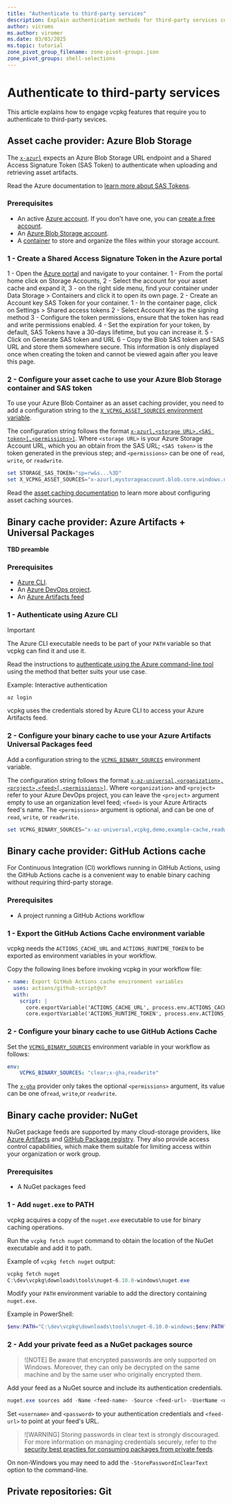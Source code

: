```yaml
---
title: "Authenticate to third-party services"
description: Explain authentication methods for third-party services consumed by vcpkg
author: vicroms
ms.author: viromer
ms.date: 03/03/2025
ms.topic: tutorial
zone_pivot_group_filename: zone-pivot-groups.json
zone_pivot_groups: shell-selections
---
```

# Authenticate to third-party services

This article explains how to engage vcpkg features that require you to authenticate to third-party sevices.

## <a name="asset-cache-azure-blob-storage"></a> Asset cache provider: Azure Blob Storage

The [`x-azurl`](../users/assetcaching.md#x-azurl) expects an Azure Blob Storage URL endpoint and a Shared Access Signature
Token (SAS Token) to authenticate when uploading and retrieving asset artifacts.

Read the Azure documentation to [learn more about SAS Tokens](/rest/api/storageservices/delegate-access-with-shared-access-signature).

### Prerequisites

* An active [Azure account](https://azure.microsoft.com/free/cognitive-services/). If you don't have one, you can [create
  a free account](https://azure.microsoft.com/free/).
* An [Azure Blob Storage account](https://portal.azure.com/#create/Microsoft.StorageAccount-ARM).
* A [container](/azure/storage/blobs/storage-quickstart-blobs-portal#create-a-container) to store and organize the files
  within your storage account.

### 1 - Create a Shared Access Signature Token in the Azure portal

1 - Open the [Azure portal](https://portal.azure.com/#home) and navigate to your container.
    1 - From the portal home click on Storage Accounts,
    2 - Select the account for your asset cache and expand it,
    3 - on the right side menu, find your container under Data Storage > Containers and click  it to open its own page.
2 - Create an Account key SAS Token for your container.
    1 - In the container page, click on Settings > Shared access tokens
    2 - Select Account Key as the signing method
    3 - Configure the token permissions, ensure that the token has read and write permissions enabled.
    4 - Set the expiration for your token, by default, SAS Tokens have a 30-days lifetime, but you can increase it.
    5 - Click on Generate SAS token and URL
    6 - Copy the Blob SAS token and SAS URL and store them somewhere secure. This information is only displayed once when
    creating the token and cannot be viewed again after you leave this page.

### 2 - Configure your asset cache to use your Azure Blob Storage container and SAS token

To use your Azure Blob Container as an asset caching provider, you need to add a configuration string to the [`X_VCPKG_ASSET_SOURCES`
environment variable](../users/config-environment.md#x_vcpkg_asset_sources).

The configuration string follows the format [`x-azurl,<storage URL>,<SAS token>[,<permissions>]`](../users/assetcaching.md#x-azurl).
Where `<storage URL>` is your Azure Storage Account URL, which you an obtain from the SAS URL; `<SAS token>` is the token
generated in the previous step; and `<permissions>` can be one of `read`, `write`, or `readwrite`.

```powershell
set STORAGE_SAS_TOKEN="sp=rw&s...%3D"
set X_VCPKG_ASSET_SOURCES="x-azurl,mystorageaccount.blob.core.windows.net,${STORAGE_SAS_TOKEN},readwrite"
```

Read the [asset caching documentation](../concepts/asset-caching.md) to learn more about configuring asset caching sources.

## Binary cache provider: Azure Artifacts + Universal Packages

**TBD preamble**

### Prerequisites

* [Azure CLI](/cli/azure/install-azure-cli).
* An [Azure DevOps project](/azure/devops/organizations/projects/create-project).
* An [Azure Artifacts feed](/azure/devops/artifacts/start-using-azure-artifacts#create-a-new-feed)

### 1 - Authenticate using Azure CLI

> [!IMPORTANT]
> The Azure CLI executable needs to be part of your `PATH` variable so that vcpkg can find it and use it.

Read the instructions to [authenticate using the Azure command-line tool](/cli/azure/authenticate-azure-cli) using the
method that better suits your use case.

Example: Interactive authentication

```PowerShell
az login
```

vcpkg uses the credentials stored by Azure CLI to access your Azure Artifacts feed.

### 2 - Configure your binary cache to use your Azure Artifacts Universal Packages feed

Add a configuration string to the [`VCPKG_BINARY_SOURCES`](../users/config-environment.md#vcpkg_binary_sources) environment
variable.

The configuration string follows the format [`x-az-universal,<organization>,<project>,<feed>[,<permissions>]`](../reference/binarycaching.md#x-azuniversal).
Where `<organization>` and `<project>` refer to your Azure DevOps project, you can leave the `<project>` argument empty to
use an organization level feed;  `<feed>` is your Azure Artiracts feed's name. The `<permissions>` argument is optional,
and can be one of `read`, `write`, or `readwrite`.

```powershell
set VCPKG_BINARY_SOURCES="x-az-universal,vcpkg,demo,example-cache,readwrite"
```

## Binary cache provider: GitHub Actions cache

For Continuous Integration (CI) workflows running in GitHub Actions, using the GitHub Actions cache is a convenient way
to enable binary caching without requiring third-party storage.

### Prerequisites

- A project running a GitHub Actions workflow

### 1 - Export the GitHub Actions Cache environment variable

vcpkg needs the `ACTIONS_CACHE_URL` and `ACTIONS_RUNTIME_TOKEN` to be exported as environment variables in your workflow.

Copy the following lines before invoking vcpkg in your workflow file:

```YAML
- name: Export GitHub Actions cache environment variables
  uses: actions/github-script@v7
  with:
    script: |
      core.exportVariable('ACTIONS_CACHE_URL', process.env.ACTIONS_CACHE_URL || '');
      core.exportVariable('ACTIONS_RUNTIME_TOKEN', process.env.ACTIONS_RUNTIME_TOKEN || '');
```

### 2 - Configure your binary cache to use GitHub Actions Cache

Set the [`VCPKG_BINARY_SOURCES`](../users/config-environment.md#vcpkg_binary_sources) environment variable in your workflow
as follows:

```YAML
env: 
    VCPKG_BINARY_SOURCES: "clear;x-gha,readwrite"
```

The [`x-gha`](../reference/binarycaching.md#github-actions-cache) provider only takes the optional `<permissions>` argument,
its value can be one of`read`, `write`,or `readwrite`.

## Binary cache provider: NuGet

NuGet package feeds are supported by many cloud-storage providers, like [Azure Artifacts](<https://www.visualstudio.com/docs/package/nuget/publish>)
and [GitHub Package registry](<https://docs.github.com/en/packages/working-with-a-github-packages-registry/working-with-the-nuget-registry>).
They also provide access control capabilities, which make them suitable for limiting access within your organization or
work group.

### Prerequisites

- A NuGet packages feed

### 1 - Add `nuget.exe` to PATH

vcpkg acquires a copy of the `nuget.exe` executable to use for binary caching operations.

Run the `vcpkg fetch nuget` command to obtain the location of the NuGet executable and add it to path.

Example of `vcpkg fetch nuget` output:

```powershell
vcpkg fetch nuget
C:\dev\vcpkg\downloads\tools\nuget-6.10.0-windows\nuget.exe
```

Modify your `PATH` environment variable to add the directory containing `nuget.exe`.

Example in PowerShell:

```powershell
$env:PATH="C:\dev\vcpkg\downloads\tools\nuget-6.10.0-windows;$env:PATH"
```

### 2 - Add your private feed as a NuGet packages source

> ![NOTE]
> Be aware that encrypted passwords are only supported on Windows. Moreover, they can only be decrypted on the same machine
> and by the same user who originally encrypted them.

Add your feed as a NuGet source and include its authentication credentials.

```PowerShell
nuget.exe sources add -Name <feed-name> -Source <feed-url> -UserName <username> -Password <password>
```

Set `<username>` and `<password>` to your authentication credentials and `<feed-url>` to point at your feed's URL.

> ![WARNING]
> Storing passwords in clear text is strongly discouraged. For more information on managing credentials securely, refer
> to the [security best practies for consuming packages from private feeds](/nuget/consume-packages/consuming-packages-authenticated-feed#security-best-practices-for-managing-credentials).

On non-Windows you may need to add the `-StorePasswordInClearText` option to the command-line.

## Private repositories: Git
